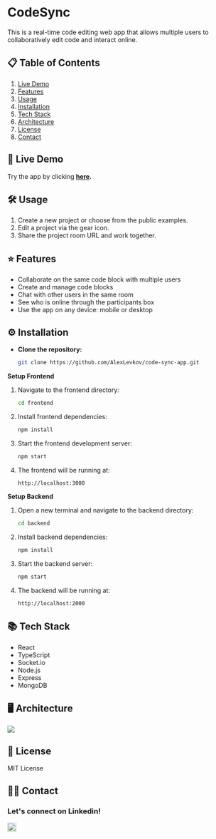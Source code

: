 # CodeSync

This is a real-time code editing web app that allows multiple users to collaboratively edit code and interact online.

## 📋 Table of Contents

1. [Live Demo](#-live-demo)
2. [Features](#-features)
3. [Usage](#%EF%B8%8F-usage)
4. [Installation](#%EF%B8%8Finstallation)
5. [Tech Stack](#-tech-stack)
6. [Architecture](#%EF%B8%8F-architecture)
7. [License](#-license)
8. [Contact](#%EF%B8%8F-contact)
   
## 🚀 Live Demo

Try the app by clicking <strong>[here](https://codesync.alexlevkov.com/).</strong>

## 🛠️ Usage

1. Create a new project or choose from the public examples.
2. Edit a project via the gear icon.
3. Share the project room URL and work together.

## ⭐ Features

- Collaborate on the same code block with multiple users 
- Create and manage code blocks
- Chat with other users in the same room
- See who is online through the participants box
- Use the app on any device: mobile or desktop

## ⚙️ Installation

- **Clone the repository:**
   ```bash
   git clone https://github.com/AlexLevkov/code-sync-app.git
    ```
**Setup Frontend**

1. Navigate to the frontend directory:
   ```bash
   cd frontend
   ```
2. Install frontend dependencies:
   ```bash
   npm install
   ```
3. Start the frontend development server:
   ```bash
   npm start
   ```
4. The frontend will be running at:
   ```bash
   http://localhost:3000
   ```

**Setup Backend**

1. Open a new terminal and navigate to the backend directory:
   ```bash
   cd backend
   ```
2. Install backend dependencies:
   ```bash
   npm install
   ```
3. Start the backend server:
   ```bash
   npm start
   ```
4. The backend will be running at:
   ```bash
   http://localhost:2000
   ```

## 📚 Tech Stack

- React
- TypeScript
- Socket.io
- Node.js
- Express
- MongoDB
  
## 🖥️ Architecture

<img src="https://raw.githubusercontent.com/AlexLevkov/code-sync-app/main/Diagram.png" />

## 📃 License
MIT License

## 🙋‍♂️ Contact
<h3 align="left">Let's connect on Linkedin!</h3>
<a href="https://www.linkedin.com/in/alex-levkov/" target="blank">
<img align="center" src="https://raw.githubusercontent.com/rahuldkjain/github-profile-readme-generator/master/src/images/icons/Social/linked-in-alt.svg" alt="https://www.linkedin.com/in/alex-levkov/" height="20" width="20" /> 
</a>
